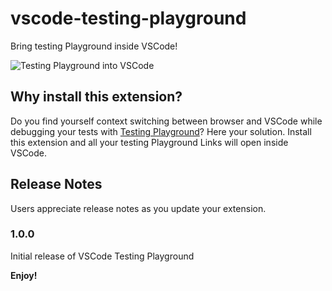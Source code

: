 # vscode-testing-playground

Bring testing Playground inside VSCode!

![Testing Playground into VSCode](vscode-testing-playgroung.gif)

## Why install this extension?

Do you find yourself context switching between browser and VSCode while debugging your tests with [Testing Playground](https://testing-playground.com/)? Here your solution. Install this extension and all your testing Playground Links will open inside VSCode.

## Release Notes

Users appreciate release notes as you update your extension.

### 1.0.0

Initial release of VSCode Testing Playground

**Enjoy!**
